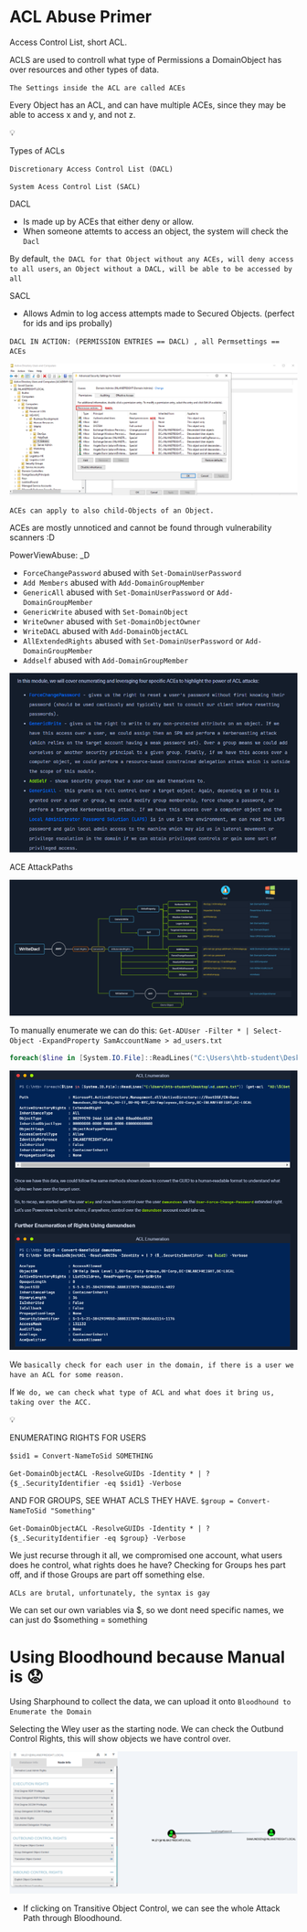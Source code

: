 # ACL Abuse Primer

Access Control List, short ACL.

ACLS are used to controll what type of Permissions a DomainObject has over resources and other types of data.

`The Settings inside the ACL are called ACEs`

Every Object has an ACL, and can have multiple ACEs, since they may be able to access x and y, and not z.

<aside>
💡

Types of ACLs

</aside>

`Discretionary Access Control List (DACL)`

`System Acess Control List (SACL)`

DACL

- Is made up by ACEs that either deny or allow.
- When someone attemts to access an object, the system will check the `Dacl`

By default, `the DACL for that Object without any ACEs, will deny access to all users`, `an Object without a DACL, will be able to be accessed by all`

SACL

- Allows Admin to log access attempts made to Secured Objects. (perfect for ids and ips probally)

`DACL IN ACTION: (PERMISSION ENTRIES == DACL) , all Permsettings == ACEs`

![image.png](ACL%20Abuse%20Primer%20168357aeddc080228447f9d30d2e1a77/image.png)

`ACEs can apply to also child-Objects of an Object.`

ACEs are mostly unnoticed and cannot be found through vulnerability scanners :D 

PowerViewAbuse: _D

- `ForceChangePassword` abused with `Set-DomainUserPassword`
- `Add Members` abused with `Add-DomainGroupMember`
- `GenericAll` abused with `Set-DomainUserPassword` or `Add-DomainGroupMember`
- `GenericWrite` abused with `Set-DomainObject`
- `WriteOwner` abused with `Set-DomainObjectOwner`
- `WriteDACL` abused with `Add-DomainObjectACL`
- `AllExtendedRights` abused with `Set-DomainUserPassword` or `Add-DomainGroupMember`
- `Addself` abused with `Add-DomainGroupMember`

![image.png](ACL%20Abuse%20Primer%20168357aeddc080228447f9d30d2e1a77/image%201.png)

ACE AttackPaths

![image.png](ACL%20Abuse%20Primer%20168357aeddc080228447f9d30d2e1a77/image%202.png)

To manually enumerate we can do this:
`Get-ADUser -Filter * | Select-Object -ExpandProperty SamAccountName > ad_users.txt`

```powershell
foreach($line in [System.IO.File]::ReadLines("C:\Users\htb-student\Desktop\ad_users.txt")) {get-acl  "AD:\$(Get-ADUser $line)" | Select-Object Path -ExpandProperty Access | Where-Object {$_.IdentityReference -match 'DOMAIN\USER'}}
```

![image.png](ACL%20Abuse%20Primer%20168357aeddc080228447f9d30d2e1a77/image%203.png)

We `basically check for each user in the domain, if there is a user we have an ACL for some reason.`

If `We do, we can check what type of ACL and what does it bring us, taking over the ACC.`

<aside>
💡

ENUMERATING RIGHTS FOR USERS

</aside>

 `$sid1 = Convert-NameToSid SOMETHING`

`Get-DomainObjectACL -ResolveGUIDs -Identity * | ? {$_.SecurityIdentifier -eq $sid1} -Verbose`

AND FOR GROUPS, SEE WHAT ACLS THEY HAVE.
`$group = Convert-NameToSid "Something"`

`Get-DomainObjectACL -ResolveGUIDs -Identity * | ? {$_.SecurityIdentifier -eq $group} -Verbose`

We just recurse through it all, we compromised one account, what users does he control, what rights does he have? Checking for Groups hes part off, and if those Groups are part off something else.

`ACLs are brutal, unfortunately, the syntax is gay`

We can set our own variables via $, so we dont need specific names, we can just do $something = something

# Using Bloodhound because Manual is 😟

Using Sharphound to collect the data, we can upload it  onto `Bloodhound to Enumerate the Domain`

Selecting the Wley user as the starting node. We can check the Outbund Control Rights, this will show objects we have control over.

![image.png](ACL%20Abuse%20Primer%20168357aeddc080228447f9d30d2e1a77/image%204.png)

- If clicking on Transitive Object Control, we can see the whole Attack Path through Bloodhound.